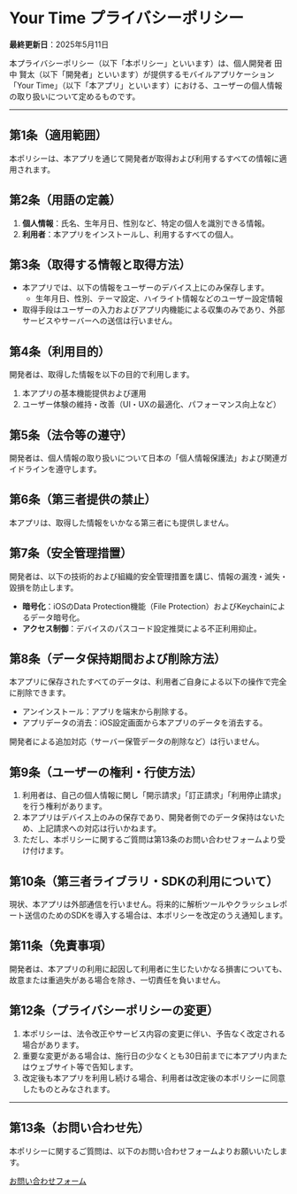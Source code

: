 # Your Time プライバシーポリシー

**最終更新日**：2025年5月11日

本プライバシーポリシー（以下「本ポリシー」といいます）は、個人開発者 田中 賢太（以下「開発者」といいます）が提供するモバイルアプリケーション「Your Time」（以下「本アプリ」といいます）における、ユーザーの個人情報の取り扱いについて定めるものです。

---

## 第1条（適用範囲）

本ポリシーは、本アプリを通じて開発者が取得および利用するすべての情報に適用されます。

## 第2条（用語の定義）

1. **個人情報**：氏名、生年月日、性別など、特定の個人を識別できる情報。
2. **利用者**：本アプリをインストールし、利用するすべての個人。

## 第3条（取得する情報と取得方法）

- 本アプリでは、以下の情報をユーザーのデバイス上にのみ保存します。
  - 生年月日、性別、テーマ設定、ハイライト情報などのユーザー設定情報
- 取得手段はユーザーの入力およびアプリ内機能による収集のみであり、外部サービスやサーバーへの送信は行いません。

## 第4条（利用目的）

開発者は、取得した情報を以下の目的で利用します。

1. 本アプリの基本機能提供および運用
2. ユーザー体験の維持・改善（UI・UXの最適化、パフォーマンス向上など）

## 第5条（法令等の遵守）

開発者は、個人情報の取り扱いについて日本の「個人情報保護法」および関連ガイドラインを遵守します。

## 第6条（第三者提供の禁止）

本アプリは、取得した情報をいかなる第三者にも提供しません。

## 第7条（安全管理措置）

開発者は、以下の技術的および組織的安全管理措置を講じ、情報の漏洩・滅失・毀損を防止します。

- **暗号化**：iOSのData Protection機能（File Protection）およびKeychainによるデータ暗号化。
- **アクセス制御**：デバイスのパスコード設定推奨による不正利用抑止。

## 第8条（データ保持期間および削除方法）

本アプリに保存されたすべてのデータは、利用者ご自身による以下の操作で完全に削除できます。

- アンインストール：アプリを端末から削除する。
- アプリデータの消去：iOS設定画面から本アプリのデータを消去する。

開発者による追加対応（サーバー保管データの削除など）は行いません。

## 第9条（ユーザーの権利・行使方法）

1. 利用者は、自己の個人情報に関し「開示請求」「訂正請求」「利用停止請求」を行う権利があります。
2. 本アプリはデバイス上のみの保存であり、開発者側でのデータ保持はないため、上記請求への対応は行いかねます。
3. ただし、本ポリシーに関するご質問は第13条のお問い合わせフォームより受け付けます。

## 第10条（第三者ライブラリ・SDKの利用について）

現状、本アプリは外部通信を行いません。将来的に解析ツールやクラッシュレポート送信のためのSDKを導入する場合は、本ポリシーを改定のうえ通知します。

## 第11条（免責事項）

開発者は、本アプリの利用に起因して利用者に生じたいかなる損害についても、故意または重過失がある場合を除き、一切責任を負いません。

## 第12条（プライバシーポリシーの変更）

1. 本ポリシーは、法令改正やサービス内容の変更に伴い、予告なく改定される場合があります。
2. 重要な変更がある場合は、施行日の少なくとも30日前までに本アプリ内またはウェブサイト等で告知します。
3. 改定後も本アプリを利用し続ける場合、利用者は改定後の本ポリシーに同意したものとみなされます。

---

## 第13条（お問い合わせ先）

本ポリシーに関するご質問は、以下のお問い合わせフォームよりお願いいたします。

[お問い合わせフォーム](https://docs.google.com/forms/d/e/1FAIpQLScxm5fWDwRXDHnh1nadbTifBAKVM-Im4d0Ls6LSeI09bk6WCQ/viewform?usp=pp_url&entry.929544106=pp)
